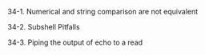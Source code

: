 34-1. Numerical and string comparison are not equivalent

34-2. Subshell Pitfalls

34-3. Piping the output of echo to a read